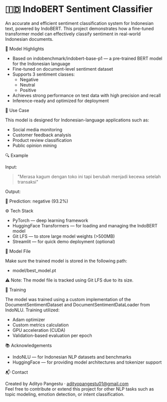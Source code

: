 # 🇮🇩 IndoBERT Sentiment Classifier

An accurate and efficient sentiment classification system for Indonesian text, powered by IndoBERT. This project demonstrates how a fine-tuned transformer model can effectively classify sentiment in real-world Indonesian documents.

🧠 Model Highlights

- Based on indobenchmark/indobert-base-p1 — a pre-trained BERT model for the Indonesian language
- Fine-tuned on document-level sentiment dataset
- Supports 3 sentiment classes:
  - Negative
  - Neutral
  - Positive
- Achieves strong performance on test data with high precision and recall
- Inference-ready and optimized for deployment

📌 Use Case

This model is designed for Indonesian-language applications such as:

- Social media monitoring
- Customer feedback analysis
- Product review classification
- Public opinion mining

🔍 Example

Input:

> "Merasa kagum dengan toko ini tapi berubah menjadi kecewa setelah transaksi"

Output:

🧠 Prediction: negative (93.2%)

⚙️ Tech Stack

- PyTorch — deep learning framework
- HuggingFace Transformers — for loading and managing the IndoBERT model
- Git LFS — to store large model weights (>500MB)
- Streamlit — for quick demo deployment (optional)

📁 Model File

Make sure the trained model is stored in the following path:

- model/best_model.pt

⚠️ Note: The model file is tracked using Git LFS due to its size.

🧪 Training

The model was trained using a custom implementation of the DocumentSentimentDataset and DocumentSentimentDataLoader from IndoNLU. Training utilized:

- Adam optimizer
- Custom metrics calculation
- GPU acceleration (CUDA)
- Validation-based evaluation per epoch

📚 Acknowledgements

- IndoNLU — for Indonesian NLP datasets and benchmarks
- HuggingFace — for providing model architectures and tokenizer support

📬 Contact

Created by Adityo Pangestu · adityopangestu01@gmail.com  
Feel free to contribute or extend this project for other NLP tasks such as topic modeling, emotion detection, or intent classification.
